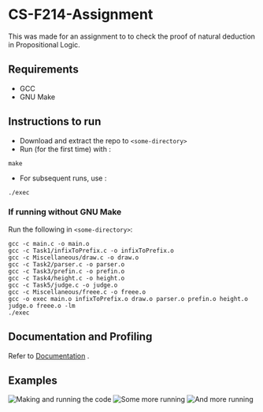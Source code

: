 # CS-F214-Assignment
This was made for an assignment to to check the proof of natural deduction in Propositional Logic.

## Requirements 
* GCC
* GNU Make

## Instructions to run
* Download and extract the repo to `<some-directory>`
* Run (for the first time) with :
```console
make
```
* For subsequent runs, use :
```console
./exec
```
### If running without GNU Make
Run the following in `<some-directory>`:
```console
gcc -c main.c -o main.o
gcc -c Task1/infixToPrefix.c -o infixToPrefix.o
gcc -c Miscellaneous/draw.c -o draw.o
gcc -c Task2/parser.c -o parser.o
gcc -c Task3/prefin.c -o prefin.o
gcc -c Task4/height.c -o height.o
gcc -c Task5/judge.c -o judge.o
gcc -c Miscellaneous/freee.c -o freee.o
gcc -o exec main.o infixToPrefix.o draw.o parser.o prefin.o height.o judge.o freee.o -lm
./exec
```

## Documentation and Profiling
Refer to [Documentation](https://github.com/soppydart/CS-F214-Assignment/tree/main/Documentation) .

## Examples
![Making and running the code](https://drive.google.com/uc?export=view&id=1Ig7aoH6XK57R9XFdXjKxYH3Vm8q_28Kq)
![Some more running](https://drive.google.com/uc?export=view&id=1IMIDkouT61ltYLRxEQpLwGerRCfd4jvU)
![And more running](https://drive.google.com/uc?export=view&id=1rCBqtazFwka0saDpg__SiWm8i7_UlH3G)
